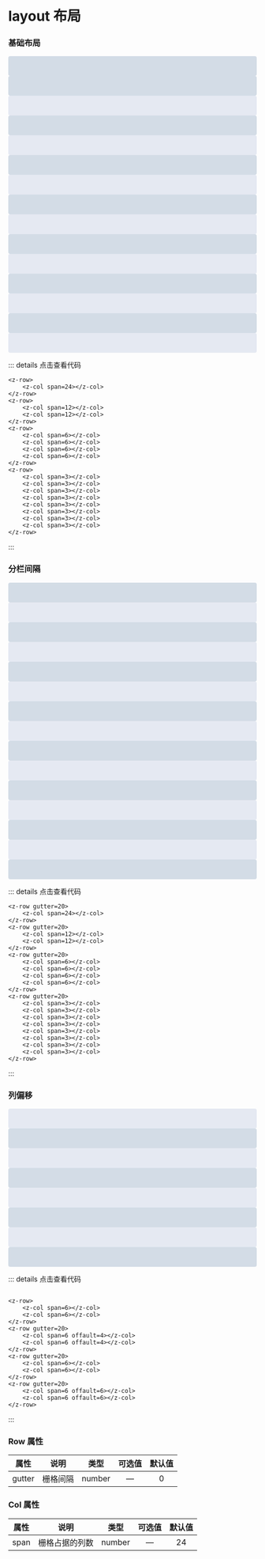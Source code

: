 # layout 布局


### 基础布局
<z-row>
    <z-col span=24><div style="height:40px;background: #d3dce6;border-radius: 4px;"></div></z-col>
</z-row>
<z-row>
    <z-col span=12><div style="height:40px;background: #d3dce6;border-radius: 4px;"></div></z-col>
    <z-col span=12><div style="height:40px;background: #e5e9f2;border-radius: 4px;"></div></z-col>
</z-row>
<z-row>
    <z-col span=6><div style="height:40px;background: #d3dce6;border-radius: 4px;"></div></z-col>
    <z-col span=6><div style="height:40px;background: #e5e9f2;border-radius: 4px;"></div></z-col>
    <z-col span=6><div style="height:40px;background: #d3dce6;border-radius: 4px;"></div></z-col>
    <z-col span=6><div style="height:40px;background: #e5e9f2;border-radius: 4px;"></div></z-col>
</z-row>
<z-row>
    <z-col span=3><div style="height:40px;background: #d3dce6;border-radius: 4px;"></div></z-col>
    <z-col span=3><div style="height:40px;background: #e5e9f2;border-radius: 4px;"></div></z-col>
    <z-col span=3><div style="height:40px;background: #d3dce6;border-radius: 4px;"></div></z-col>
    <z-col span=3><div style="height:40px;background: #e5e9f2;border-radius: 4px;"></div></z-col>
    <z-col span=3><div style="height:40px;background: #d3dce6;border-radius: 4px;"></div></z-col>
    <z-col span=3><div style="height:40px;background: #e5e9f2;border-radius: 4px;"></div></z-col>
    <z-col span=3><div style="height:40px;background: #d3dce6;border-radius: 4px;"></div></z-col>
    <z-col span=3><div style="height:40px;background: #e5e9f2;border-radius: 4px;"></div></z-col>
</z-row>


::: details 点击查看代码
```
<z-row>
    <z-col span=24></z-col>
</z-row>
<z-row>
    <z-col span=12></z-col>
    <z-col span=12></z-col>
</z-row>
<z-row>
    <z-col span=6></z-col>
    <z-col span=6></z-col>
    <z-col span=6></z-col>
    <z-col span=6></z-col>
</z-row>
<z-row>
    <z-col span=3></z-col>
    <z-col span=3></z-col>
    <z-col span=3></z-col>
    <z-col span=3></z-col>
    <z-col span=3></z-col>
    <z-col span=3></z-col>
    <z-col span=3></z-col>
    <z-col span=3></z-col>
</z-row>
```
:::

### 分栏间隔

<z-row gutter=20>
    <z-col span=24><div style="height:40px;background: #d3dce6;border-radius: 4px;"></div></z-col>
</z-row>
<z-row gutter=20>
    <z-col span=12><div style="height:40px;background: #e5e9f2;border-radius: 4px;"></div></z-col>
    <z-col span=12><div style="height:40px;background: #d3dce6;border-radius: 4px;"></div></z-col>
</z-row>
<z-row gutter=20>
    <z-col span=6><div style="height:40px;background: #e5e9f2;border-radius: 4px;"></div></z-col>
    <z-col span=6><div style="height:40px;background: #d3dce6;border-radius: 4px;"></div></z-col>
    <z-col span=6><div style="height:40px;background: #e5e9f2;border-radius: 4px;"></div></z-col>
    <z-col span=6><div style="height:40px;background: #d3dce6;border-radius: 4px;"></div></z-col>
</z-row>
<z-row gutter=20>
    <z-col span=3><div style="height:40px;background: #e5e9f2;border-radius: 4px;"></div></z-col>
    <z-col span=3><div style="height:40px;background: #d3dce6;border-radius: 4px;"></div></z-col>
    <z-col span=3><div style="height:40px;background: #e5e9f2;border-radius: 4px;"></div></z-col>
    <z-col span=3><div style="height:40px;background: #d3dce6;border-radius: 4px;"></div></z-col>
    <z-col span=3><div style="height:40px;background: #e5e9f2;border-radius: 4px;"></div></z-col>
    <z-col span=3><div style="height:40px;background: #d3dce6;border-radius: 4px;"></div></z-col>
    <z-col span=3><div style="height:40px;background: #e5e9f2;border-radius: 4px;"></div></z-col>
    <z-col span=3><div style="height:40px;background: #d3dce6;border-radius: 4px;"></div></z-col>
</z-row>



::: details 点击查看代码
```
<z-row gutter=20>
    <z-col span=24></z-col>
</z-row>
<z-row gutter=20>
    <z-col span=12></z-col>
    <z-col span=12></z-col>
</z-row>
<z-row gutter=20>
    <z-col span=6></z-col>
    <z-col span=6></z-col>
    <z-col span=6></z-col>
    <z-col span=6></z-col>
</z-row>
<z-row gutter=20>
    <z-col span=3></z-col>
    <z-col span=3></z-col>
    <z-col span=3></z-col>
    <z-col span=3></z-col>
    <z-col span=3></z-col>
    <z-col span=3></z-col>
    <z-col span=3></z-col>
    <z-col span=3></z-col>
</z-row>
```
:::


### 列偏移

<z-row gutter=20>
    <z-col span=6><div style="height:40px;background: #e5e9f2;border-radius: 4px;"></div></z-col>
    <z-col span=6><div style="height:40px;background: #d3dce6;border-radius: 4px;"></div></z-col>
</z-row>
<z-row gutter=20>
    <z-col span=6 offault=4><div style="height:40px;background: #e5e9f2;border-radius: 4px;"></div></z-col>
    <z-col span=6 offault=4><div style="height:40px;background: #d3dce6;border-radius: 4px;"></div></z-col>

</z-row>
<z-row gutter=20>
    <z-col span=6><div style="height:40px;background: #e5e9f2;border-radius: 4px;"></div></z-col>
    <z-col span=6><div style="height:40px;background: #d3dce6;border-radius: 4px;"></div></z-col>
</z-row>
<z-row gutter=20>
    <z-col span=6 offault=6><div style="height:40px;background: #e5e9f2;border-radius: 4px;"></div></z-col>
    <z-col span=6 offault=6><div style="height:40px;background: #d3dce6;border-radius: 4px;"></div></z-col>
</z-row>



::: details 点击查看代码
```

<z-row>
    <z-col span=6></z-col>
    <z-col span=6></z-col>
</z-row>
<z-row gutter=20>
    <z-col span=6 offault=4></z-col>
    <z-col span=6 offault=4></z-col>
</z-row>
<z-row gutter=20>
    <z-col span=6></z-col>
    <z-col span=6></z-col>
</z-row>
<z-row gutter=20>
    <z-col span=6 offault=6></z-col>
    <z-col span=6 offault=6></z-col>
</z-row>
```
:::



### Row 属性

|    属性      |       说明       |     类型     |  可选值               |     默认值       |
|:------------:|:---------------:|:------------:|:--------------------:|:----------------:|
|     gutter   |     栅格间隔     | 	number   |                —     |   0              |
 
### Col 属性

|    属性      |       说明      |     类型       |  可选值               |     默认值     |
|:------------:|:--------------:|:--------------:|:------------------:|:----------------:|
|     span     |  栅格占据的列数  | 	number    |   —                |   24              |


